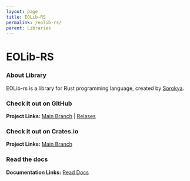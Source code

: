```yaml
---
layout: page
title: EOLib-RS
permalink: /eolib-rs/
parent: Libraries
---
```


# EOLib-RS

### About Library

EOLib-rs is a library for Rust programming language, created by [Sorokya](https://github.com/sorokya).

### Check it out on GitHub

**Project Links:** [Main Branch](https://github.com/sorokya/eolib-rs) | [Relases](https://github.com/sorokya/eolib-rs/releases/)

### Check it out on Crates.io

**Project Links:** [Main Branch](https://crates.io/crates/eolib)

### Read the docs

**Documentation Links:** [Read Docs](https://docs.rs/eolib/1.0.0-RC4/eolib/)